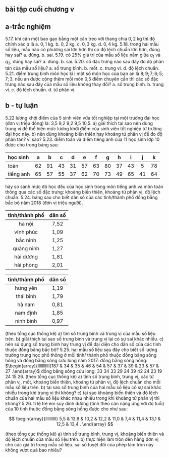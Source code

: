 ## bài tập cuối chương v

## a-trắc nghiệm

5.17. khi cân một bao gạo bằng một cân treo với thang chia $0,2 \mathrm{~kg}$ thì độ chính xác $d$ là
a. $0,1 \mathrm{~kg}$.
b. $0,2 \mathrm{~kg}$.
c. $0,3 \mathrm{~kg}$.
d. $0,4 \mathrm{~kg}$.
5.18. trong hai mẫu số liệu, mẫu nào có phương sai lớn hơn thì có độ lệch chuẩn lớn hơn, đúng hay sai?
a. đúng.
b. sai.
5.19. có $25 \%$ giá trị của mẫu số liệu nằm giữa $q_{1}$ và $q_{3}$, đúng hay sai?
a. đúng.
b. sai.
5.20. số đặc trưng nào sau đây đo độ phân tán của mẫu số liệu?
a. số trung bình.
b. mốt.
c. trung vi.
d. độ lệch chuẩn.
5.21. điểm trung bình môn học kì i một số môn học của bạn an là $8 ; 9 ; 7 ; 6 ; 5 ; 7 ; 3$. nếu an được cộng thêm mỗi môn 0,5 điểm chuyên cần thì các số đặc trưng nào sau đây của mẫu số liệu không thay đổi?
a. số trung bình.
b. trung vị.
c. độ lệch chuẩn.
d. tứ phân vị.

## b - tự luận

5.22 lương khởi điểm của 5 sinh viên vừa tốt nghiệp tại một trường đại học (đơn vị triệu đồng) là:
3,5
9,2
9,2
9,5
10,5.
a) giải thích tại sao nên dùng trung vị để thể hiện mức lương khởi điểm của sinh viên tốt nghiệp từ trường đại học này.
b) nên dùng khoảng biến thiên hay khoảng tứ phân vị để đo độ phân tán? vì sao?
5.23. điểm toán và điểm tiếng anh của 11 học sinh lớp 10 được cho trong bảng sau:

| học sinh | a | b | c | d | e | f | g | h | i | j | k |
| :--- | :---: | :---: | :---: | :---: | :---: | :---: | :---: | :---: | :---: | :---: | :---: |
| toán | 62 | 91 | 43 | 31 | 57 | 63 | 80 | 37 | 43 | 5 | 78 |
| tiếng anh | 65 | 57 | 55 | 37 | 62 | 70 | 73 | 49 | 65 | 41 | 64 |

hãy so sánh mức độ học đều của học sinh trong môn tiếng anh và môn toán thông qua các số đặc trưng: khoảng biến thiên, khoảng tứ phân vị, độ lệch chuẩn.
5.24. bảng sau cho biết dân số của các tỉnh/thành phố đồng bằng bắc bộ năm 2018 (đơn vị triệu người).

| tỉnh/thành phố | dân số |
| :---: | :---: |
| hà nội | 7,52 |
| vĩnh phúc | 1,09 |
| bắc ninh | 1,25 |
| quảng ninh | 1,27 |
| hải dương | 1,81 |
| hải phòng | 2,01 |


| tỉnh/thành phố | dân số |
| :---: | :---: |
| hưng yên | 1,19 |
| thái bình | 1,79 |
| hà nam | 0,81 |
| nam định | 1,85 |
| ninh bình | 0,97 |

(theo tổng cục thống kê)
a) tìm số trung bình và trung vị của mẫu số liệu trên.
b) giải thích tại sao số trung bình và trung vị lại có sự sai khác nhiều.
c) nên sử dụng số trung bình hay trung vị để đại diện cho dân số của các tỉnh thuộc đồng bằng bắc bộ?
5.25. hai mẫu số liệu sau đây cho biết số lượng trường trung học phổ thông ở mỗi tỉnh/ thành phố thuộc đồng bằng sông hồng và đồng bằng sông cửu long năm 2017:
đồng bằng sông hồng: $\begin{array}{lllllllllll}187 & 34 & 35 & 46 & 54 & 57 & 37 & 39 & 23 & 57 & 27 .\end{array}$
đồng bằng sông cửu long: 33 34 33 29 24 39 42 24 23 19 24 15 26.
(theo tổng cục thống kê)
a) tính số trung bình, trung vị, các tứ phân vị, mốt, khoảng biến thiên, khoảng tứ phân vị, độ lệch chuẩn cho mỗi mẫu số liệu trên.
b) tại sao số trung bình của hai mẫu số liệu có sự sai khác nhiều trong khi trung vị thì không?
c) tại sao khoảng biến thiên và độ lệch chuẩn của hai mẫu số liệu khác nhau nhiều trong khi khoảng tứ phân vị thì không?
5.26. tỉ lệ trẻ em suy dinh dưỡng (tính theo cân nặng ứng với độ tuổi) của 10 tỉnh thuộc đồng bằng sông hồng được cho như sau:

$$
\begin{array}{llllllllll}
5,5 & 13,8 & 10,2 & 12,2 & 11,0 & 7,4 & 11,4 & 13,1 & 12,5 & 13,4 .
\end{array}
$$

(theo tổng cục thống kê)
a) tính số trung bình, trung vị, khoảng biến thiên và độ lệch chuẩn của mẫu số liệu trên.
b) thực hiện làm tròn đến hàng đơn vị cho các giá trị trong mẫu số liệu. sai số tuyệt đối của phép làm tròn này không vượt quá bao nhiêu?